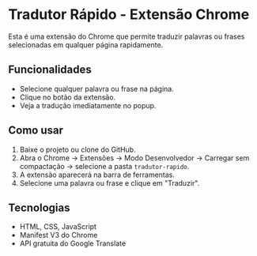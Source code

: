 # Tradutor Rápido - Extensão Chrome

Esta é uma extensão do Chrome que permite traduzir palavras ou frases selecionadas em qualquer página rapidamente.

## Funcionalidades
- Selecione qualquer palavra ou frase na página.
- Clique no botão da extensão.
- Veja a tradução imediatamente no popup.

## Como usar
1. Baixe o projeto ou clone do GitHub.
2. Abra o Chrome → Extensões → Modo Desenvolvedor → Carregar sem compactação → selecione a pasta `tradutor-rapido`.
3. A extensão aparecerá na barra de ferramentas.
4. Selecione uma palavra ou frase e clique em "Traduzir".

## Tecnologias
- HTML, CSS, JavaScript
- Manifest V3 do Chrome
- API gratuita do Google Translate
